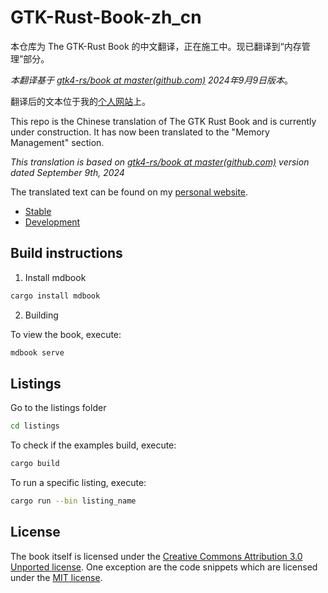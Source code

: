 # GTK-Rust-Book-zh_cn

本仓库为 The GTK-Rust Book 的中文翻译，正在施工中。现已翻译到“内存管理”部分。

*本翻译基于 [gtk4-rs/book at master(github.com)](https://github.com/gtk-rs/gtk4-rs/tree/master/book) 2024年9月9日版本*。

翻译后的文本位于我的[个人网站](https://mario-hero.github.io/gtk-book-zh_cn/)上。

This repo is the Chinese translation of The GTK Rust Book and is currently under construction. It has now been translated to the "Memory Management" section.

*This translation is based on [gtk4-rs/book at master(github.com)](https://github.com/gtk-rs/gtk4-rs/tree/master/book) version dated September 9th, 2024*

The translated text can be found on my [personal website](https://mario-hero.github.io/gtk-book-zh_cn/).

- [Stable](https://gtk-rs.org/gtk4-rs/stable/latest/book)
- [Development](https://gtk-rs.org/gtk4-rs/git/book)

## Build instructions

1. Install mdbook

```bash
cargo install mdbook
```

2. Building

To view the book, execute:

```bash
mdbook serve
```

## Listings

Go to the listings folder

```bash
cd listings
```

To check if the examples build, execute:

```bash
cargo build
```

To run a specific listing, execute:

```bash
cargo run --bin listing_name
```

## License

The book itself is licensed under the [Creative Commons Attribution 3.0 Unported license](https://creativecommons.org/licenses/by/3.0/).
One exception are the code snippets which are licensed under the [MIT license](https://mit-license.org/).
